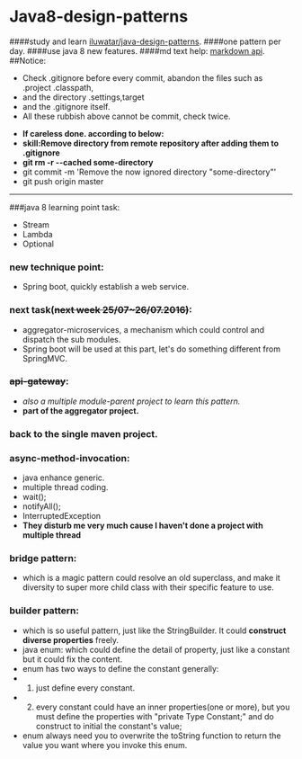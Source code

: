 # Java8-design-patterns
####study and learn [iluwatar/java-design-patterns](https://github.com/iluwatar/java-design-patterns).
####one pattern per day.
####use java 8 new features.
####md text help: [markdown api](http://itmyhome.com/markdown/index.html).
##Notice:
* Check .gitignore before every commit, abandon the files such as .project .classpath,
* and the directory .settings,target
* and the .gitignore itself.
* All these rubbish above cannot be commit, check twice.

- **If careless done. according to below:**
- **skill:Remove directory from remote repository after adding them to .gitignore**
- **git rm -r --cached some-directory**
- git commit -m 'Remove the now ignored directory "some-directory"'
- git push origin master

***
###java 8 learning point task:
* Stream
* Lambda
* Optional

### new technique point:
* Spring boot, quickly establish a web service.

### next task(~~next week 25/07~26/07.2016)~~:
* aggregator-microservices, a mechanism which could control and dispatch the sub modules.
* Spring boot will be used at this part, let's do something different from SpringMVC.

### ~~api-gateway~~:
- *also a multiple module-parent project to learn this pattern.*
- **part of the aggregator project.**

### back to the single maven project.

### async-method-invocation:
- java enhance generic.
- multiple thread coding.
- wait();
- notifyAll();
- InterruptedException
- **They disturb me very much cause I haven't done a project with multiple thread**

### bridge pattern:
- which is a magic pattern could resolve an old superclass, and make it diversity to super more child class with their specific feature to use.

### builder pattern:
- which is so useful pattern, just like the StringBuilder. It could **construct diverse properties** freely.
- java enum: which could define the detail of property, just like a constant but it could fix the content.
- enum has two ways to define the constant generally: 
- 1. just define every constant.
- 2. every constant could have an inner properties(one or more), but you must define the properties with "private Type Constant;" and do construct to initial the constant's value;
- enum always need you to overwrite the toString function to return the value you want where you invoke this enum.